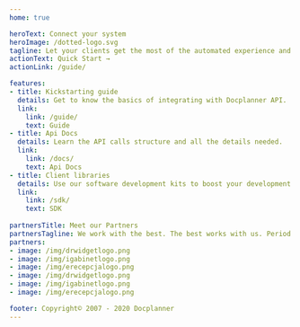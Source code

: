 ```yaml
---
home: true

heroText: Connect your system
heroImage: /dotted-logo.svg
tagline: Let your clients get the most of the automated experience and integrate your system with Docplanner. Learn more about benefits of having an integration in the below sections.
actionText: Quick Start →
actionLink: /guide/

features:
- title: Kickstarting guide
  details: Get to know the basics of integrating with Docplanner API.
  link:
    link: /guide/
    text: Guide
- title: Api Docs
  details: Learn the API calls structure and all the details needed.
  link:
    link: /docs/
    text: Api Docs
- title: Client libraries
  details: Use our software development kits to boost your development process.
  link:
    link: /sdk/
    text: SDK
  
partnersTitle: Meet our Partners
partnersTagline: We work with the best. The best works with us. Period.
partners:
- image: /img/drwidgetlogo.png
- image: /img/igabinetlogo.png
- image: /img/erecepcjalogo.png
- image: /img/drwidgetlogo.png
- image: /img/igabinetlogo.png
- image: /img/erecepcjalogo.png

footer: Copyright© 2007 - 2020 Docplanner
---
```

